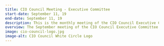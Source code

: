 ```yaml
---
title: CIO Council Meeting - Executive Committee
start-date: September 11, 19
end-date: September 11, 19
description: This is the monthly meeting of the CIO Council Executive Committee only.
overview: The September meeting of the CIO Council Executive Committee will be held from 3-430pm at GSA Headquarters at 1800 F St. NW, Washington, DC.
image: cio-council-logo.jpg
image-alt: CIO Council White Circle Logo
---
```

